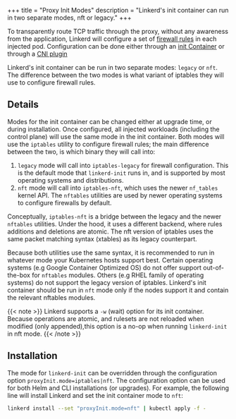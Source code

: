 +++
title = "Proxy Init Modes"
description = "Linkerd's init container can run in two separate modes, nft or legacy."
+++

To transparently route TCP traffic through the proxy, without any awareness
from the application, Linkerd will configure a set of [firewall
rules](../../reference/iptables) in each injected pod. Configuration can be
done either through an [init
Container](../../reference/architecture/#linkerd-init-container) or through a
[CNI plugin](../cni)

Linkerd's init container can be run in two separate modes: `legacy` or `nft`.
The difference between the two modes is what variant of iptables they will use
to configure firewall rules.

## Details

Modes for the init container can be changed either at upgrade time, or during
installation. Once configured, all injected workloads (including the control
plane) will use the same mode in the init container. Both modes will use the
`iptables` utility to configure firewall rules; the main difference between the
two, is which binary they will call into:

1. `legacy` mode will call into `iptables-legacy` for firewall configuration.
   This is the default mode that `linkerd-init` runs in, and is supported by
   most operating systems and distributions.
2. `nft` mode will call into `iptables-nft`, which uses the newer `nf_tables`
   kernel API. The `nftables` utilities are used by newer operating systems to
   configure firewalls by default.

Conceptually, `iptables-nft` is a bridge between the legacy and the newer
`nftables` utilities. Under the hood, it uses a different backend, where rules
additions and deletions are atomic. The nft version of iptables uses the same
packet matching syntax (xtables) as its legacy counterpart.

Because both utilities use the same syntax, it is recommended to run in
whatever mode your Kubernetes hosts support best. Certain operating systems
(e.g Google Container Optimized OS) do not offer support out-of-the-box for
`nftables` modules. Others (e.g RHEL family of operating systems) do not
support the legacy version of iptables. Linkerd's init container should be run
in `nft` mode only if the nodes support it and contain the relevant nftables
modules.

{{< note >}}
Linkerd supports a `-w` (wait) option for its init container. Because
operations are atomic, and rulesets are not reloaded when modified (only
appended),this option is a no-op when running `linkerd-init` in nft mode.
{{< /note >}}

## Installation

The mode for `linkerd-init` can be overridden through the configuration option
`proxyInit.mode=iptables|nft`. The configuration option can be used for both
Helm and CLI installations (or upgrades). For example, the following line will
install Linkerd and set the init container mode to `nft`:

```bash
linkerd install --set "proxyInit.mode=nft" | kubectl apply -f -
```
